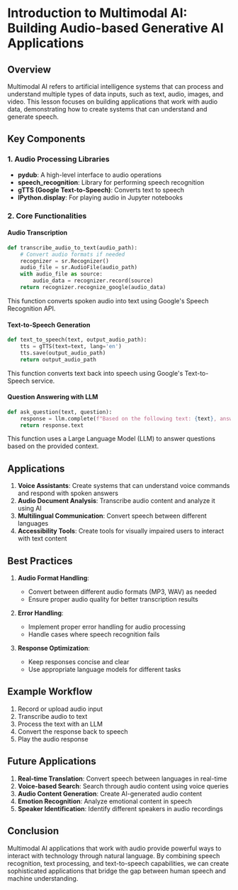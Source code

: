 # Introduction to Multimodal AI: Building Audio-based Generative AI Applications

## Overview
Multimodal AI refers to artificial intelligence systems that can process and understand multiple types of data inputs, such as text, audio, images, and video. This lesson focuses on building applications that work with audio data, demonstrating how to create systems that can understand and generate speech.

## Key Components

### 1. Audio Processing Libraries
- **pydub**: A high-level interface to audio operations
- **speech_recognition**: Library for performing speech recognition
- **gTTS (Google Text-to-Speech)**: Converts text to speech
- **IPython.display**: For playing audio in Jupyter notebooks

### 2. Core Functionalities

#### Audio Transcription
```python
def transcribe_audio_to_text(audio_path):
    # Convert audio formats if needed
    recognizer = sr.Recognizer()
    audio_file = sr.AudioFile(audio_path)
    with audio_file as source:
        audio_data = recognizer.record(source)
    return recognizer.recognize_google(audio_data)
```
This function converts spoken audio into text using Google's Speech Recognition API.

#### Text-to-Speech Generation
```python
def text_to_speech(text, output_audio_path):
    tts = gTTS(text=text, lang='en')
    tts.save(output_audio_path)
    return output_audio_path
```
This function converts text back into speech using Google's Text-to-Speech service.

#### Question Answering with LLM
```python
def ask_question(text, question):
    response = llm.complete(f"Based on the following text: {text}, answer the question: {question}")
    return response.text
```
This function uses a Large Language Model (LLM) to answer questions based on the provided context.

## Applications

1. **Voice Assistants**: Create systems that can understand voice commands and respond with spoken answers
2. **Audio Document Analysis**: Transcribe audio content and analyze it using AI
3. **Multilingual Communication**: Convert speech between different languages
4. **Accessibility Tools**: Create tools for visually impaired users to interact with text content

## Best Practices

1. **Audio Format Handling**:
   - Convert between different audio formats (MP3, WAV) as needed
   - Ensure proper audio quality for better transcription results

2. **Error Handling**:
   - Implement proper error handling for audio processing
   - Handle cases where speech recognition fails

3. **Response Optimization**:
   - Keep responses concise and clear
   - Use appropriate language models for different tasks

## Example Workflow

1. Record or upload audio input
2. Transcribe audio to text
3. Process the text with an LLM
4. Convert the response back to speech
5. Play the audio response

## Future Applications

1. **Real-time Translation**: Convert speech between languages in real-time
2. **Voice-based Search**: Search through audio content using voice queries
3. **Audio Content Generation**: Create AI-generated audio content
4. **Emotion Recognition**: Analyze emotional content in speech
5. **Speaker Identification**: Identify different speakers in audio recordings

## Conclusion

Multimodal AI applications that work with audio provide powerful ways to interact with technology through natural language. By combining speech recognition, text processing, and text-to-speech capabilities, we can create sophisticated applications that bridge the gap between human speech and machine understanding. 